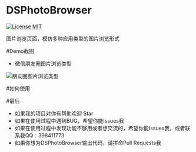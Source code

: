 # DSPhotoBrowser

[![License MIT](https://img.shields.io/badge/license-MIT-green.svg?style=flat)](https://github.com/walkdianzi/DSPhotoBrowser/blob/master/LICENSE)&nbsp;

图片浏览页面，模仿多种应用类型的图片浏览形式

#Demo截图
- 微信朋友圈图片浏览类型

![朋友圈图片浏览类型](https://github.com/walkdianzi/DSPhotoBrowser/blob/master/DSPhotoBrowser/Snapshots/contentOffset.gif)


#如何使用


#最后
- 如果我的项目对你有帮助欢迎 Star  
- 如果在使用过程中遇到BUG，希望你能Issues我
- 如果在使用过程中发现功能不够用或者想交流的，希望你能Issues我，或者联系我QQ：398411773
- 如果你想为DSPhotoBrowser输出代码，请拼命Pull Requests我
